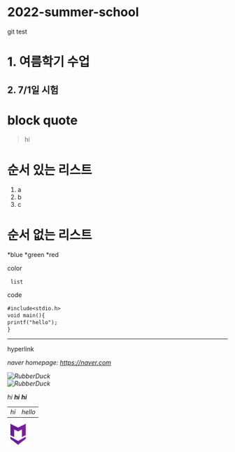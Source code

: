 # 2022-summer-school
git test
<br>
# 1. 여름학기 수업
## 2. 7/1일 시험

# block quote
> hi

# 순서 있는 리스트
1. a
2. b
3. c
# 순서 없는 리스트
*blue
 *green
  *red
  
  color
  
     list
     
code
  
    #include<stdio.h>
    void main(){
    printf("hello");
    }
    
***
hyperlink

[googlelink]:https://google.co.uk "Let's Go Google"
<em>naver homepage: <https://naver.com>
  
<img src="TestImage.jpg" width="450px" height="300px" title="px(픽셀) 크기 설정" alt="RubberDuck"></img><br/>
<img src="TestImage.jpg" width="40%" height="30%" title="px(픽셀) 크기 설정" alt="RubberDuck"></img>

 *hi*
 **hi**
 ***hi***

<table><td>hi</td>
  <td> hello</td></table>

![alt text](https://github.com/adam-p/markdown-here/raw/master/src/common/images/icon48.png "Logo Title Text 1")
